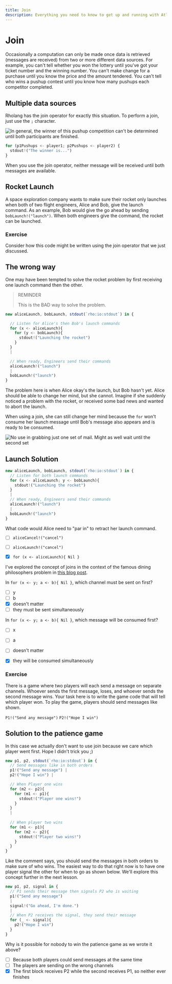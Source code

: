```yaml
---
title: Join
description: Everything you need to know to get up and running with Atlaskit
---
```

# Join

Occasionally a computation can only be made once data is retrieved (messages are received) from two or more different data sources. For example, you can't tell whether you won the lottery until you've got your ticket number and the winning number. You can't make change for a purchase until you know the price and the amount tendered. You can't tell who wins a pushup contest until you know how many pushups each competitor completed.

## Multiple data sources

Rholang has the join operator for exactly this situation. To perform a join, just use the `;` character.

![In general, the winner of this pushup competition can't be determined until both participants are finished.](./images/join-pushups.png)



```javascript
for (p1Pushups <- player1; p2Pushups <- player2) {
  stdout!("The winner is...")
}
```

When you use the join operator, neither message will be received until both messages are available.

## Rocket Launch

A space exploration company wants to make sure their rocket only launches when both of two flight engineers, Alice and Bob, give the launch command. As an example, Bob would give the go ahead by sending `bobLaunch!("launch")`. When both engineers give the command, the rocket can be launched.

### Exercise
Consider how this code might be written using the join operator that we just discussed.


## The wrong way

One may have been tempted to solve the rocket problem by first receiving one launch command then the other.

>REMINDER
>
>This is the BAD way to solve the problem.

```javascript
new aliceLaunch, bobLaunch, stdout(`rho:io:stdout`) in {

  // Listen for Alice's then Bob's launch commands
  for (x <- aliceLaunch){
    for (y <- bobLaunch){
      stdout!("Launching the rocket")
    }
  }
  |

  // When ready, Engineers send their commands
  aliceLaunch!("launch")
  |
  bobLaunch!("launch")
}
```

The problem here is when Alice okay's the launch, but Bob hasn't yet. Alice should be able to change her mind, but she cannot. Imagine if she suddenly noticed a problem with the rocket, or received some bad news and wanted to abort the launch.

When using a join, she can still change her mind because the `for` won't consume her launch message until Bob's message also appears and is ready to be consumed.

![No use in grabbing just one set of mail. Might as well wait until the second set](./images/join.png)

## Launch Solution

```javascript
new aliceLaunch, bobLaunch, stdout(`rho:io:stdout`) in {
  // Listen for both launch commands
  for (x <- aliceLaunch; y <- bobLaunch){
    stdout!("Launching the rocket")
  }
  |
  // When ready, Engineers send their commands
  aliceLaunch!("launch")
  |
  bobLaunch!("launch")
}
```
What code would Alice need to "par in" to retract her launch command.
- [ ] `aliceCancel!("cancel")`
- [ ] `aliceLaunch!("cancel")`
- [x] `for (x <- aliceLaunch){ Nil }`


I've explored the concept of joins in the context of the famous dining philosophers problem in [this blog post](https://www.rchain.coop/blog/rholang-vs-the-dining-philosophers/).



In `for (x <- y; a <- b){ Nil }`, which channel must be sent on first?
- [ ] y
- [ ] b
- [x] doesn't matter
- [ ] they must be sent simultaneously

In `for (x <- y; a <- b){ Nil }`, which message will be consumed first?
- [ ] x
- [ ] a
- [ ] doesn't matter
- [x] they will be consumed simultaneously



### Exercise
There is a game where two players will each send a message on separate channels. Whoever sends the first message, loses, and whoever sends the second message wins. Your task here is to write the game code that will tell which player won. To play the game, players should send messages like shown.

`P1!("Send any message")`
`P2!("Hope I win")`



## Solution to the patience game
In this case we actually don't want to use join because we care which player went first. Hope I didn't trick you ;)

```javascript
new p1, p2, stdout(`rho:io:stdout`) in {
  // Send messages like in both orders
  p1!("Send any message") |
  p2!("Hope I win") |

  // When Player one wins
  for (m2 <- p2){
    for (m1 <- p1){
      stdout!("Player one wins!")
    }
  }
  |
  
  // When player two wins
  for (m1 <- p1){
    for (m2 <- p2){
      stdout!("Player two wins!")
    }
  }
}
```

Like the comment says, you should send the messages in both orders to make sure of who wins. The easiest way to do that right now is to have one player signal the other for when to go as shown below. We'll explore this concept further in the next lesson.

```javascript
new p1, p2, signal in {
  // P1 sends their message then signals P2 who is waiting
  p1!("Send any message")
  |
  signal!("Go ahead, I'm done.")
  |
  // When P2 receives the signal, they send their message
  for (_ <- signal){
    p2!("Hope I win")
  }
}
```

Why is it possible for nobody to win the patience game as we wrote it above?
- [ ] Because both players could send messages at the same time
- [ ] The players are sending on the wrong channels
- [x] The first block receives P2 while the second receives P1, so neither ever finishes
